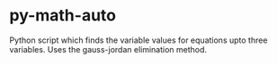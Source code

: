 # py-math-auto
Python script which finds the variable values for equations upto three variables.
Uses the gauss-jordan elimination method.

